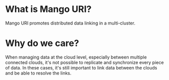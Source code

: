 # What is Mango URI?

Mango URI promotes distributed data linking in a multi-cluster. 

# Why do we care?

When managing data at the cloud level, especially between multiple connected clouds, it's not possible to replicate and synchronize every piece of data. In these cases, it's still important to link data between the clouds and be able to resolve the links. 

